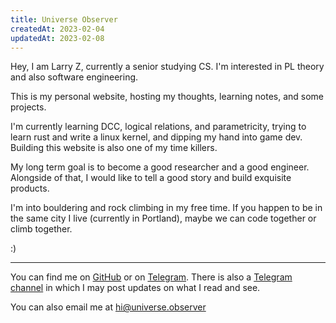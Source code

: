 ```yaml
---
title: Universe Observer 
createdAt: 2023-02-04
updatedAt: 2023-02-08
---
```


Hey, I am Larry Z, currently a senior studying CS. 
I'm interested in PL theory and also software engineering.

This is my personal website, hosting my thoughts, learning notes, 
and some projects. 

I'm currently learning DCC, logical relations, 
and parametricity, 
trying to learn rust and write a linux kernel, 
and dipping my hand into game dev. Building this website is also 
one of my time killers.

My long term goal is to become a good researcher and a good engineer. 
Alongside of that, I would like to tell a good story and build exquisite 
products. 

I'm into bouldering and rock climbing in my free time. 
If you happen to be in the same city I live (currently in Portland), 
maybe we can code together or climb together.

:)

*** 

You can find me on [GitHub](https://github.com/FlickerSoul) or 
on [Telegram](https://t.me/FlickerSoul). There is also a [Telegram channel](https://t.me/the_universe_observer) in which I may post updates  on what I read and see.

You can also email me at [hi@universe.observer](mailto:hi@universe.observer)
